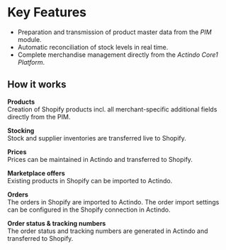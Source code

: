 # Key Features

- Preparation and transmission of product master data from the *PIM* module.
- Automatic reconciliation of stock levels in real time.
- Complete merchandise management directly from the *Actindo Core1 Platform*.


## How it works

**Products**   
Creation of Shopify products incl. all merchant-specific additional fields directly from the PIM.

**Stocking**   
Stock and supplier inventories are transferred live to Shopify.

**Prices**   
Prices can be maintained in Actindo and transferred to Shopify. 

**Marketplace offers**   
Existing products in Shopify can be imported to Actindo.

**Orders**      
The orders in Shopify are imported to Actindo. The order import settings can be configured in the Shopify connection in Actindo.

**Order status & tracking numbers**   
The order status and tracking numbers are generated in Actindo and transferred to Shopify.
    

